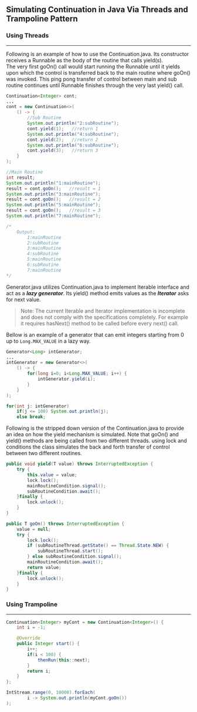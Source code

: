 ## Simulating Continuation in Java Via Threads and Trampoline Pattern

### Using Threads

----------------------

Following is an example of how to use the Continuation.java. Its constructor receives a Runnable as the body of the routine that calls yield(s).  
The very first goOn() call would start running the Runnable until it yields upon which the control is transferred back to the main routine where goOn() was invoked. This ping pong transfer of control between main and sub routine continues until Runnable finishes through the very last yield() call.
```java
Continuation<Integer> cont;
...
cont = new Continuation<>(
    () -> {
        //Sub Routine
        System.out.println("2:subRoutine");
        cont.yield(1);   //return 1
        System.out.println("4:subRoutine");
        cont.yield(2);   //return 2
        System.out.println("6:subRoutine");
        cont.yield(3);   //return 3
    }
);

//Main Routine
int result;
System.out.println("1:mainRoutine");
result = cont.goOn();   //result = 1
System.out.println("3:mainRoutine");
result = cont.goOn();   //result = 2
System.out.println("5:mainRoutine");
result = cont.goOn();   //result = 3
System.out.println("7:mainRoutine");

/*
    Output:
        1:mainRoutine
        2:subRoutine    
        3:mainRoutine
        4:subRoutine
        5:mainRoutine
        6:subRoutine
        7:mainRoutine
*/
```

Generator.java utilizes Continuation.java to implement Iterable interface and act as a ***lazy generator***. Its yield() method emits values as the ***Iterator*** asks for next value.  
>Note: The current Iterable and Iterator implementation is incomplete and does not comply with the specifications completely. For example it requires hasNext() method to be called before every next() call.

Bellow is an example of a generator that can emit integers starting from 0 up to ```Long.MAX_VALUE``` in a lazy way.
```java
Generator<Long> intGenerator;
...
intGenerator = new Generator<>(
    () -> {
        for(long i=0; i<Long.MAX_VALUE; i++) {
            intGenerator.yield(i);
        }    
    }        
);

for(int j: intGenerator)
    if(j <= 100) System.out.println(j);
    else break;
```

Following is the stripped down version of the Continuation.java to provide an idea on how the yield mechanism is simulated. Note that goOn() and yield() methods are being called from two different threads. using lock and conditions the class simulates the back and forth transfer of control between two different routines.
```java
public void yield(T value) throws InterruptedException {
    try {
        this.value = value;
        lock.lock();
        mainRoutineCondition.signal();
        subRoutineCondition.await();
    }finally {
        lock.unlock();
    }
}

public T goOn() throws InterruptedException {
    value = null;
    try {
        lock.lock();
        if (subRoutineThread.getState() == Thread.State.NEW) {
            subRoutineThread.start();
        } else subRoutineCondition.signal();
        mainRoutineCondition.await();
        return value;
    }finally {
        lock.unlock();
    }
}
```

### Using Trampoline

--------------------
```java
Continuation<Integer> myCont = new Continuation<Integer>() {
    int i = -1;

    @Override
    public Integer start() {
        i++;
        if(i < 100) {
            thenRun(this::next);
        }
        return i;
    }
};

IntStream.range(0, 10000).forEach(
        i -> System.out.println(myCont.goOn())
);
```
